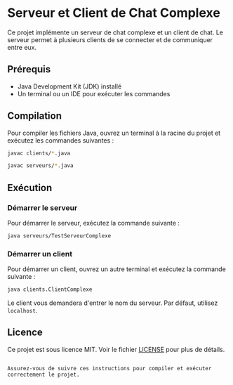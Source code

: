 # Serveur et Client de Chat Complexe

Ce projet implémente un serveur de chat complexe et un client de chat. Le serveur permet à plusieurs clients de se connecter et de communiquer entre eux.

## Prérequis

- Java Development Kit (JDK) installé
- Un terminal ou un IDE pour exécuter les commandes

## Compilation

Pour compiler les fichiers Java, ouvrez un terminal à la racine du projet et exécutez les commandes suivantes :

```sh
javac clients/*.java

javac serveurs/*.java
```

## Exécution

### Démarrer le serveur

Pour démarrer le serveur, exécutez la commande suivante :

```sh
java serveurs/TestServeurComplexe
```

### Démarrer un client

Pour démarrer un client, ouvrez un autre terminal et exécutez la commande suivante :

```sh
java clients.ClientComplexe
```

Le client vous demandera d'entrer le nom du serveur. Par défaut, utilisez `localhost`.

## Licence

Ce projet est sous licence MIT. Voir le fichier [LICENSE](LICENSE) pour plus de détails.
```

Assurez-vous de suivre ces instructions pour compiler et exécuter correctement le projet.
